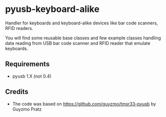 pyusb-keyboard-alike
====================

Handler for keyboards and keyboard-alike devices like bar code scanners, RFID readers.

You will find some reusable base classes and few example classes handling data reading from USB bar code scanner and RFID reader that
emulate keyboards.


Requirements
------------
* pyusb 1.X (not 0.4)


Credits
-------
* The code was based on https://github.com/guyzmo/tmsr33-pyusb by Guyzmo Pratz
